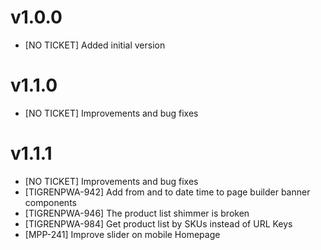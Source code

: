 v1.0.0
=============

- [NO TICKET] Added initial version

v1.1.0
=============

- [NO TICKET] Improvements and bug fixes

v1.1.1
=============

- [NO TICKET] Improvements and bug fixes
- [TIGRENPWA-942] Add from and to date time to page builder banner components
- [TIGRENPWA-946] The product list shimmer is broken
- [TIGRENPWA-984] Get product list by SKUs instead of URL Keys
- [MPP-241] Improve slider on mobile Homepage
